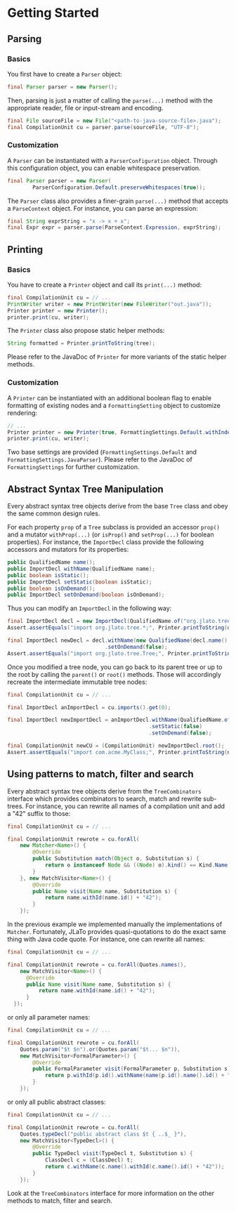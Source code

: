 # Getting Started


## Parsing

### Basics

You first have to create a `Parser` object:

```java
final Parser parser = new Parser();
```

Then, parsing is just a matter of calling the `parse(...)` method with the appropriate reader, file or input-stream and
encoding.

```java
final File sourceFile = new File("<path-to-java-source-file>.java");
final CompilationUnit cu = parser.parse(sourceFile, "UTF-8");
```

### Customization

A `Parser` can be instantiated with a `ParserConfiguration` object. Through this configuration object, you can enable
whitespace preservation.

```java
final Parser parser = new Parser(
		ParserConfiguration.Default.preserveWhitespaces(true));
```

The `Parser` class also provides a finer-grain `parse(...)` method that accepts a `ParseContext` object. For instance,
you can parse an expression:

```java
final String exprString = "x -> x + x";
final Expr expr = parser.parse(ParseContext.Expression, exprString);
```


## Printing

### Basics

You have to create a `Printer` object and call its `print(...)` method:

```java
final CompilationUnit cu = // ...
PrintWriter writer = new PrintWriter(new FileWriter("out.java"));
Printer printer = new Printer();
printer.print(cu, writer);
```

The `Printer` class also propose static helper methods:

```java
String formatted = Printer.printToString(tree);
```

Please refer to the JavaDoc of `Printer` for more variants of the static helper methods.

### Customization

A `Printer` can be instantiated with an additional boolean flag to enable formatting of existing nodes and a
`FormattingSetting` object to customize rendering:

```java
// ...
Printer printer = new Printer(true, FormattingSettings.Default.withIndentation("    "));
printer.print(cu, writer);
```

Two base settings are provided (`FormattingSettings.Default` and `FormattingSettings.JavaParser`). Please refer to the
JavaDoc of `FormattingSettings` for further customization.


## Abstract Syntax Tree Manipulation

Every abstract syntax tree objects derive from the base `Tree` class and obey the same common design rules.

For each property `prop` of a `Tree` subclass is provided an accessor `prop()` and a mutator `withProp(...)` (or
`isProp()` and `setProp(...)` for boolean properties). For instance, the `ImportDecl` class provide the following
accessors and mutators for its properties:

```java
public QualifiedName name();
public ImportDecl withName(QualifiedName name);
public boolean isStatic();
public ImportDecl setStatic(boolean isStatic);
public boolean isOnDemand();
public ImportDecl setOnDemand(boolean isOnDemand);
```

Thus you can modify an `ImportDecl` in the following way:

```java
final ImportDecl decl = new ImportDecl(QualifiedName.of("org.jlato.tree"), false, true);
Assert.assertEquals("import org.jlato.tree.*;", Printer.printToString(decl));

final ImportDecl newDecl = decl.withName(new QualifiedName(decl.name(), new Name("Tree")))
                               .setOnDemand(false);
Assert.assertEquals("import org.jlato.tree.Tree;", Printer.printToString(newDecl));
```

Once you modified a tree node, you can go back to its parent tree or up to the root by calling the `parent()` or
`root()` methods. Those will accordingly recreate the intermediate immutable tree nodes:

```java
final CompilationUnit cu = // ...

final ImportDecl anImportDecl = cu.imports().get(0);

final ImportDecl newImportDecl = anImportDecl.withName(QualifiedName.of("com.acme.MyClass"))
                                             .setStatic(false)
                                             .setOnDemand(false);

final CompilationUnit newCU = (CompilationUnit) newImportDecl.root();
Assert.assertEquals("import com.acme.MyClass;", Printer.printToString(newCU.imports().get(0)));
```

## Using patterns to match, filter and search

Every abstract syntax tree objects derive from the `TreeCombinators` interface which provides combinators to search,
match and rewrite sub-trees. For instance, you can rewrite all names of a compilation unit and add a "42" suffix to
those:

```java
final CompilationUnit cu = // ...

final CompilationUnit rewrote = cu.forAll(
    new Matcher<Name>() {
        @Override
        public Substitution match(Object o, Substitution s) {
            return o instanceof Node && ((Node) o).kind() == Kind.Name ? s : null;
        }
    }, new MatchVisitor<Name>() {
        @Override
        public Name visit(Name name, Substitution s) {
            return name.withId(name.id() + "42");
        }
    });
```

In the previous example we implemented manually the implementations of `Matcher`. Fortunately, JLaTo provides
quasi-quotations to do the exact same thing with Java code quote. For instance, one can rewrite all names:

```java
final CompilationUnit cu = // ...

final CompilationUnit rewrote = cu.forAll(Quotes.names(),
    new MatchVisitor<Name>() {
      @Override
      public Name visit(Name name, Substitution s) {
          return name.withId(name.id() + "42");
      }
  });
```

or only all parameter names:

```java
final CompilationUnit cu = // ...

final CompilationUnit rewrote = cu.forAll(
    Quotes.param("$t $n").or(Quotes.param("$t... $n")),
    new MatchVisitor<FormalParameter>() {
        @Override
        public FormalParameter visit(FormalParameter p, Substitution s) {
            return p.withId(p.id().withName(name(p.id().name().id() + "42")));
        }
    });
```

or only all public abstract classes:

```java
final CompilationUnit cu = // ...

final CompilationUnit rewrote = cu.forAll(
    Quotes.typeDecl("public abstract class $t { ..$_ }"),
    new MatchVisitor<TypeDecl>() {
        @Override
        public TypeDecl visit(TypeDecl t, Substitution s) {
            ClassDecl c = (ClassDecl) t;
            return c.withName(c.name().withId(c.name().id() + "42"));
        }
    });
```

Look at the `TreeCombinators` interface for more information on the other methods to match, filter and search.
